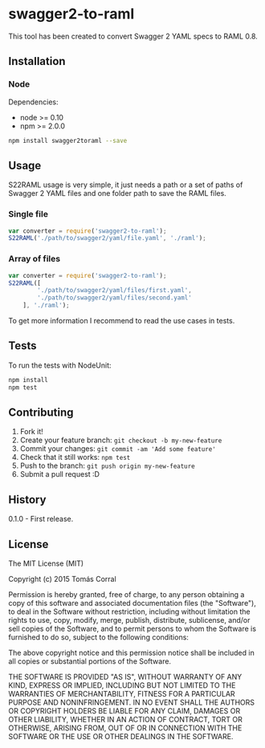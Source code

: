 # swagger2-to-raml
This tool has been created to convert Swagger 2 YAML specs to RAML 0.8.

## Installation

### Node 

Dependencies:

* node >= 0.10
* npm >= 2.0.0

```bash
npm install swagger2toraml --save
```

## Usage

S22RAML usage is very simple, it just needs a path or a set of paths of Swagger 2 YAML files and one folder path to save 
the RAML files.

### Single file

```js
var converter = require('swagger2-to-raml');
S22RAML('./path/to/swagger2/yaml/file.yaml', './raml');
``` 

### Array of files

```js
var converter = require('swagger2-to-raml');
S22RAML([ 
		'./path/to/swagger2/yaml/files/first.yaml', 
		'./path/to/swagger2/yaml/files/second.yaml'
	], './raml');
``` 

To get more information I recommend to read the use cases in tests.

## Tests

To run the tests with NodeUnit:

```bash
npm install
npm test
```

## Contributing

1. Fork it!
2. Create your feature branch: `git checkout -b my-new-feature`
3. Commit your changes: `git commit -am 'Add some feature'`
4. Check that it still works: `npm test`
4. Push to the branch: `git push origin my-new-feature`
5. Submit a pull request :D

## History

0.1.0 - First release.

## License

The MIT License (MIT)

Copyright (c) 2015 Tomás Corral

Permission is hereby granted, free of charge, to any person obtaining a copy
of this software and associated documentation files (the "Software"), to deal
in the Software without restriction, including without limitation the rights
to use, copy, modify, merge, publish, distribute, sublicense, and/or sell
copies of the Software, and to permit persons to whom the Software is
furnished to do so, subject to the following conditions:

The above copyright notice and this permission notice shall be included in
all copies or substantial portions of the Software.

THE SOFTWARE IS PROVIDED "AS IS", WITHOUT WARRANTY OF ANY KIND, EXPRESS OR
IMPLIED, INCLUDING BUT NOT LIMITED TO THE WARRANTIES OF MERCHANTABILITY,
FITNESS FOR A PARTICULAR PURPOSE AND NONINFRINGEMENT. IN NO EVENT SHALL THE
AUTHORS OR COPYRIGHT HOLDERS BE LIABLE FOR ANY CLAIM, DAMAGES OR OTHER
LIABILITY, WHETHER IN AN ACTION OF CONTRACT, TORT OR OTHERWISE, ARISING FROM,
OUT OF OR IN CONNECTION WITH THE SOFTWARE OR THE USE OR OTHER DEALINGS IN
THE SOFTWARE.